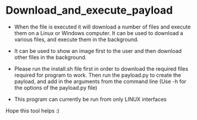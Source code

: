 # Download_and_execute_payload

* When the file is executed it will download a number of files and execute them on a Linux or Windows computer. It can be used to download a various files, and execute them in the background. 

* It can be used to show an image first to the user and then download other files in the background. 

* Please run the install.sh file first in order to download the required files required for program to work. Then run the payload.py to create the payload, and add in the arguments from the command line (Use -h for the options of the payload.py file)

* This program can currently be run from only LINUX interfaces 

Hope this tool helps :)














